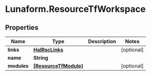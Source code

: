 # Lunaform.ResourceTfWorkspace

## Properties
Name | Type | Description | Notes
------------ | ------------- | ------------- | -------------
**links** | [**HalRscLinks**](HalRscLinks.md) |  | [optional] 
**name** | **String** |  | 
**modules** | [**[ResourceTfModule]**](ResourceTfModule.md) |  | [optional] 


